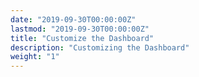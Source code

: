 ```yaml
---
date: "2019-09-30T00:00:00Z"
lastmod: "2019-09-30T00:00:00Z"
title: "Customize the Dashboard"
description: "Customizing the Dashboard"
weight: "1"
---
```

